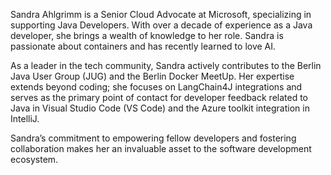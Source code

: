 Sandra Ahlgrimm is a Senior Cloud Advocate at Microsoft, specializing in supporting Java Developers. With over a decade of experience as a Java developer, she brings a wealth of knowledge to her role. Sandra is passionate about containers and has recently learned to love AI.

As a leader in the tech community, Sandra actively contributes to the Berlin Java User Group (JUG) and the Berlin Docker MeetUp. Her expertise extends beyond coding; she focuses on LangChain4J integrations and serves as the primary point of contact for developer feedback related to Java in Visual Studio Code (VS Code) and the Azure toolkit integration in IntelliJ.

Sandra’s commitment to empowering fellow developers and fostering collaboration makes her an invaluable asset to the software development ecosystem.
